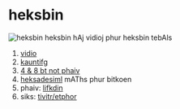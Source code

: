 # heksbin  
![heksbin](https://media.giphy.com/media/eNY2sAKEmP5IyYwXB6/giphy.gif)
heksbin  hAj vidioj phur heksbin tebAls
1. [vidio](https://youtu.be/DyVfig8FkBQ)
2. [kauntifg](https://flic.kr/p/2jqAizL)
3. [4 & 8 bt not phaiv](https://tenor.com/view/gif-17852616)
4. [heksadesiml](https://photos.app.goo.gl/fVHAhTPqG6GaK7Qn7) mAThs phur bitkoen
5. phaiv: [lifkdin](http://linkedin.com/in/vnti10vnso100)
6. siks: [tivitr/etphor](http://twitter.com/etphor)
